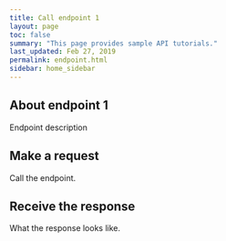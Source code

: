```yaml
---
title: Call endpoint 1
layout: page
toc: false
summary: "This page provides sample API tutorials."
last_updated: Feb 27, 2019
permalink: endpoint.html
sidebar: home_sidebar
---
```


## About endpoint 1

Endpoint description


## Make a request

Call the endpoint.

## Receive the response

What the response looks like.